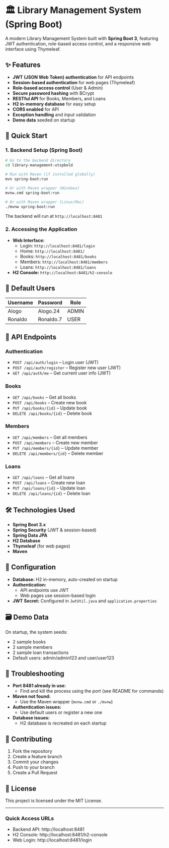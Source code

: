 # 🏛️ Library Management System (Spring Boot)

A modern Library Management System built with **Spring Boot 3**, featuring JWT authentication, role-based access control, and a responsive web interface using Thymeleaf.

## ✨ Features

- **JWT (JSON Web Token) authentication** for API endpoints
- **Session-based authentication** for web pages (Thymeleaf)
- **Role-based access control** (User & Admin)
- **Secure password hashing** with BCrypt
- **RESTful API** for Books, Members, and Loans
- **H2 in-memory database** for easy setup
- **CORS enabled** for API
- **Exception handling** and input validation
- **Demo data** seeded on startup

## 🚀 Quick Start

### 1. Backend Setup (Spring Boot)

```bash
# Go to the backend directory
cd library-management-utspbold

# Run with Maven (if installed globally)
mvn spring-boot:run

# Or with Maven wrapper (Windows)
mvnw.cmd spring-boot:run

# Or with Maven wrapper (Linux/Mac)
./mvnw spring-boot:run
```

The backend will run at `http://localhost:8481`

### 2. Accessing the Application

- **Web Interface:**
  - Login: `http://localhost:8481/login`
  - Home: `http://localhost:8481/`
  - Books: `http://localhost:8481/books`
  - Members: `http://localhost:8481/members`
  - Loans: `http://localhost:8481/loans`
- **H2 Console:** `http://localhost:8481/h2-console`

## 🔑 Default Users

| Username | Password   | Role  |
|----------|------------|-------|
| Alogo    | Alogo.24   | ADMIN |
| Ronaldo  | Ronaldo.7  | USER  |

## 📡 API Endpoints

### Authentication
- `POST /api/auth/login` – Login user (JWT)
- `POST /api/auth/register` – Register new user (JWT)
- `GET /api/auth/me` – Get current user info (JWT)

### Books
- `GET /api/books` – Get all books
- `POST /api/books` – Create new book
- `PUT /api/books/{id}` – Update book
- `DELETE /api/books/{id}` – Delete book

### Members
- `GET /api/members` – Get all members
- `POST /api/members` – Create new member
- `PUT /api/members/{id}` – Update member
- `DELETE /api/members/{id}` – Delete member

### Loans
- `GET /api/loans` – Get all loans
- `POST /api/loans` – Create new loan
- `PUT /api/loans/{id}` – Update loan
- `DELETE /api/loans/{id}` – Delete loan

## 🛠️ Technologies Used

- **Spring Boot 3.x**
- **Spring Security** (JWT & session-based)
- **Spring Data JPA**
- **H2 Database**
- **Thymeleaf** (for web pages)
- **Maven**

## 🔧 Configuration

- **Database:** H2 in-memory, auto-created on startup
- **Authentication:**
  - API endpoints use JWT
  - Web pages use session-based login
- **JWT Secret:** Configured in `JwtUtil.java` and `application.properties`

## 🗃️ Demo Data

On startup, the system seeds:
- 2 sample books
- 2 sample members
- 2 sample loan transactions
- Default users: admin/admin123 and user/user123

## 🚨 Troubleshooting

- **Port 8481 already in use:**
  - Find and kill the process using the port (see README for commands)
- **Maven not found:**
  - Use the Maven wrapper (`mvnw.cmd` or `./mvnw`)
- **Authentication issues:**
  - Use default users or register a new one
- **Database issues:**
  - H2 database is recreated on each startup

## 🤝 Contributing

1. Fork the repository
2. Create a feature branch
3. Commit your changes
4. Push to your branch
5. Create a Pull Request

## 📄 License

This project is licensed under the MIT License.

---


### Quick Access URLs
- Backend API: http://localhost:8481
- H2 Console: http://localhost:8481/h2-console
- Web Login: http://localhost:8481/login
